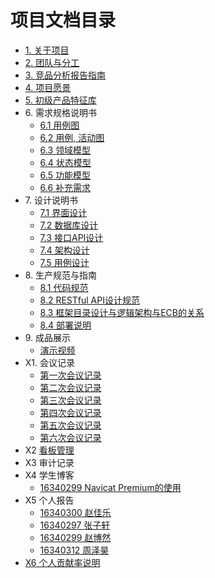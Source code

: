 # 项目文档目录
* [1. 关于项目](https://sysu16team.github.io/Document/markdown/01.html)
* [2. 团队与分工](https://sysu16team.github.io/Document/markdown/02.html)
* [3. 竞品分析报告指南](https://sysu16team.github.io/Document/markdown/03.html)
* [4. 项目愿景](https://sysu16team.github.io/Document/markdown/04.html)
* [5. 初级产品特征库](https://sysu16team.github.io/Document/markdown/05.html)
* 6\. 需求规格说明书
  * [6.1 用例图](https://sysu16team.github.io/Document/markdown/06.1.html) 
  * [6.2 用例, 活动图](https://sysu16team.github.io/Document/markdown/06.2.html) 
  * [6.3 领域模型](https://sysu16team.github.io/Document/markdown/06.3.html) 
  * [6.4 状态模型](https://sysu16team.github.io/Document/markdown/06.4.html) 
  * [6.5 功能模型](https://sysu16team.github.io/Document/markdown/06.5.html) 
  * [6.6 补充需求](https://sysu16team.github.io/Document/markdown/06.6.html) 
* 7\. 设计说明书
  * [7.1 界面设计](https://sysu16team.github.io/Document/markdown/07.1.html)
  * [7.2 数据库设计](https://sysu16team.github.io/Document/markdown/07.2.html)
  * [7.3 接口API设计](https://sysu16team.github.io/Document/markdown/07.3.html)
  * [7.4 架构设计](https://sysu16team.github.io/Document/markdown/07.4.html)
  * [7.5 用例设计](https://sysu16team.github.io/Document/markdown/07.5.html)
* 8\. 生产规范与指南
  * [8.1 代码规范](https://sysu16team.github.io/Document/markdown/08.1.html)
  * [8.2 RESTful API设计规范](https://sysu16team.github.io/Document/markdown/08.2.html)
  * [8.3 框架目录设计与逻辑架构与ECB的关系](https://sysu16team.github.io/Document/markdown/08.3.html)
  * [8.4 部署说明](https://sysu16team.github.io/Document/markdown/08.4.html)
* 9\. 成品展示
  * [演示视频]()
* X1. 会议记录
  * [第一次会议记录](https://sysu16team.github.io/Document/markdown/X1.1.html)
  * [第二次会议记录](https://sysu16team.github.io/Document/markdown/X1.2.html)
  * [第三次会议记录](https://sysu16team.github.io/Document/markdown/X1.3.html)
  * [第四次会议记录](https://sysu16team.github.io/Document/markdown/X1.4.html)
  * [第五次会议记录](https://sysu16team.github.io/Document/markdown/X1.5.html)
  * [第六次会议记录](https://sysu16team.github.io/Document/markdown/X1.6.html)
* X2 [看板管理](https://github.com/sysu16team/Document/projects?query=is%3Aclosed)
* X3 审计记录
* X4 学生博客
  * [16340299 Navicat Premium的使用](https://sysu16team.github.io/Document/markdown/X4-16340299.1.html)
* X5 个人报告
  * [16340300 赵佳乐](https://sysu16team.github.io/Document/markdown/X5-16340300.html)
  * [16340297 张子轩](https://sysu16team.github.io/Document/markdown/X5-16340297.html)
  * [16340299 赵博然](https://sysu16team.github.io/Document/markdown/X5-16340299.html)
  * [16340312 周泽昊](https://sysu16team.github.io/Document/markdown/X5-16340312.html)
* [X6 个人贡献率说明](https://sysu16team.github.io/Document/markdown/X6.html)